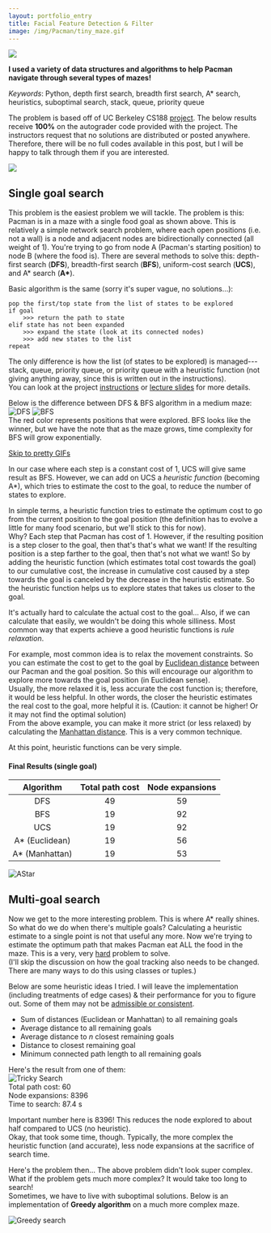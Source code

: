 ```yaml
---
layout: portfolio_entry
title: Facial Feature Detection & Filter
image: /img/Pacman/tiny_maze.gif
---
```

![](/img/Pacman/tiny_maze.gif)

**I used a variety of data structures and algorithms to help Pacman navigate through several types of mazes!**

*Keywords*: Python, depth first search, breadth first search, A* search, heuristics, suboptimal search, stack, queue, priority queue

The problem is based off of UC Berkeley CS188 [project](http://ai.berkeley.edu/search.html).  The below results receive **100%** on the autograder code provided with the project.  The instructors request that no solutions are distributed or posted anywhere.  Therefore, there will be no full codes available in this post, but I will be happy to talk through them if you are interested.

![](/img/Pacman/maze.png)
## Single goal search
This problem is the easiest problem we will tackle.  The problem is this: Pacman is in a maze with a single food goal as shown above.  This is relatively a simple network search problem, where each open positions (i.e. not a wall) is a node and adjacent nodes are bidirectionally connected (all weight of 1).  You're trying to go from node A (Pacman's starting position) to node B (where the food is).
There are several methods to solve this: depth-first search (**DFS**), breadth-first search (**BFS**), uniform-cost search (**UCS**), and A* search (<b>A&ast;</b>).

Basic algorithm is the same (sorry it's super vague, no solutions...):
```
pop the first/top state from the list of states to be explored
if goal
    >>> return the path to state
elif state has not been expanded
    >>> expand the state (look at its connected nodes)
    >>> add new states to the list
repeat
```  
The only difference is how the list (of states to be explored) is managed---stack, queue, priority queue, or priority queue with a heuristic function (not giving anything away, since this is written out in the instructions).  
You can look at the project [instructions](http://ai.berkeley.edu/search.html) or [lecture slides](http://ai.berkeley.edu/lecture_slides.html) for more details.

Below is the difference between DFS & BFS algorithm in a medium maze:  
![DFS](/img/Pacman/medium_maze_dfs.gif "DFS finds a solution fast, but it's often not optimal")
![BFS](/img/Pacman/medium_maze_bfs.gif "BFS will always find an optimal solution, but searches a lot")  
The red color represents positions that were explored.  BFS looks like the winner, but we have the note that as the maze grows, time complexity for BFS will grow exponentially.

[Skip to pretty GIFs](#final-results-single-goal)

In our case where each step is a constant cost of 1, UCS will give same result as BFS.  However, we can add on UCS a *heuristic function* (becoming A*), which tries to estimate the cost to the goal, to reduce the number of states to explore.

In simple terms, a heuristic function tries to estimate the optimum cost to go from the current position to the goal position (the definition has to evolve a little for many food scenario, but we'll stick to this for now).  
Why?  Each step that Pacman has cost of 1.  However, if the resulting position is a step closer to the goal, then that's that's what we want!  If the resulting position is a step farther to the goal, then that's not what we want!  So by adding the heuristic function (which estimates total cost towards the goal) to our cumulative cost, the increase in cumulative cost caused by a step towards the goal is canceled by the decrease in the heuristic estimate.  So the heuristic function helps us to explore states that takes us closer to the goal.

It's actually hard to calculate the actual cost to the goal... Also, if we can calculate that easily, we wouldn't be doing this whole silliness.  Most common way that experts achieve a good heuristic functions is *rule relaxation*.

For example, most common idea is to relax the movement constraints.  So you can estimate the cost to get to the goal by [Euclidean distance](https://en.wikipedia.org/wiki/Euclidean_distance 'Hypotenuse!') between our Pacman and the goal position.  So this will encourage our algorithm to explore more towards the goal position (in Euclidean sense).  
Usually, the more relaxed it is, less accurate the cost function is; therefore, it would be less helpful.  In other words, the closer the heuristic estimates the real cost to the goal, more helpful it is.  (Caution: it cannot be higher! Or it may not find the optimal solution)  
From  the above example, you can make it more strict (or less relaxed) by calculating the [Manhattan distance](https://en.wiktionary.org/wiki/Manhattan_distance).  This is a very common technique.

At this point, heuristic functions can be very simple.  

#### Final Results (single goal)
| Algorithm | Total path cost | Node expansions |
| :---: | :---: | :---: |
| DFS | 49 | 59 |
| BFS | 19 | 92 |
| UCS | 19 | 92 |
| A* (Euclidean) | 19 | 56 |
| A* (Manhattan) | 19 | 53 |

![AStar](/img/Pacman/medium_maze_astar.gif "AStar searches less AND finds an optimal solution")  

## Multi-goal search
Now we get to the more interesting problem.  This is where A* really shines.  So what do we do when there's multiple goals?  Calculating a heuristic estimate to a single point is not that useful any more.  Now we're trying to estimate the optimum path that makes Pacman eat ALL the food in the maze.  This is a very, very [hard](https://en.wikipedia.org/wiki/Travelling_salesman_problem 'NP-hard') problem to solve.  
(I'll skip the discussion on how the goal tracking also needs to be changed.  There are many ways to do this using classes or tuples.)

Below are some heuristic ideas I tried.  I will leave the implementation (including treatments of edge cases) & their performance for you to figure out.  Some of them may not be [admissible or consistent](http://ai.berkeley.edu/search.html#Q6).
- Sum of distances (Euclidean or Manhattan) to all remaining goals
- Average distance to all remaining goals
- Average distance to *n* closest remaining goals
- Distance to closest remaining goal
- Minimum connected path length to all remaining goals

Here's the result from one of them:  
![Tricky Search](/img/Pacman/tricky_search_astar.gif "Nom nom nom.")  
Total path cost: 60  
Node expansions: 8396  
Time to search: 87.4 s

Important number here is 8396! This reduces the node explored to about half compared to UCS (no heuristic).  
Okay, that took some time, though.  Typically, the more complex the heuristic function (and accurate), less node expansions at the sacrifice of search time.

Here's the problem then... The above problem didn't look super complex.  What if the problem gets much more complex?  It would take too long to search!  
Sometimes, we have to live with suboptimal solutions.  Below is an implementation of **Greedy algorithm** on a much more complex maze.

![Greedy search](/img/Pacman/big_search_greedy.gif "She's 10x faster here. Look at her go!")
